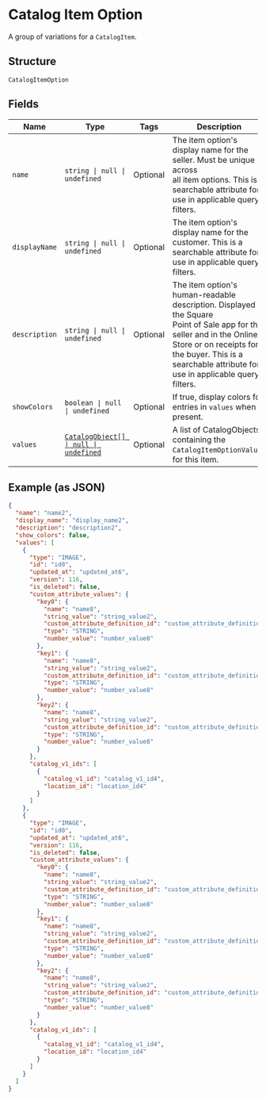 <!-- Optimized: 2025-10-06 -->
<!-- RPM: 1.6.2.1.1.6.2.1_catalog-item-option_20251006 -->
<!-- Session: E2E RPM DNA Application -->
<!-- AOM: RND (Reggie & Dro) -->
<!-- COI: TECHNOLOGY -->
<!-- RPM: HIGH -->
<!-- ACTION: BUILD -->


# Catalog Item Option

A group of variations for a `CatalogItem`.

## Structure

`CatalogItemOption`

## Fields

| Name | Type | Tags | Description |
|  --- | --- | --- | --- |
| `name` | `string \| null \| undefined` | Optional | The item option's display name for the seller. Must be unique across<br>all item options. This is a searchable attribute for use in applicable query filters. |
| `displayName` | `string \| null \| undefined` | Optional | The item option's display name for the customer. This is a searchable attribute for use in applicable query filters. |
| `description` | `string \| null \| undefined` | Optional | The item option's human-readable description. Displayed in the Square<br>Point of Sale app for the seller and in the Online Store or on receipts for<br>the buyer. This is a searchable attribute for use in applicable query filters. |
| `showColors` | `boolean \| null \| undefined` | Optional | If true, display colors for entries in `values` when present. |
| `values` | [`CatalogObject[] \| null \| undefined`](../../doc/models/catalog-object.md) | Optional | A list of CatalogObjects containing the<br>`CatalogItemOptionValue`s for this item. |

## Example (as JSON)

```json
{
  "name": "name2",
  "display_name": "display_name2",
  "description": "description2",
  "show_colors": false,
  "values": [
    {
      "type": "IMAGE",
      "id": "id0",
      "updated_at": "updated_at6",
      "version": 116,
      "is_deleted": false,
      "custom_attribute_values": {
        "key0": {
          "name": "name8",
          "string_value": "string_value2",
          "custom_attribute_definition_id": "custom_attribute_definition_id4",
          "type": "STRING",
          "number_value": "number_value8"
        },
        "key1": {
          "name": "name8",
          "string_value": "string_value2",
          "custom_attribute_definition_id": "custom_attribute_definition_id4",
          "type": "STRING",
          "number_value": "number_value8"
        },
        "key2": {
          "name": "name8",
          "string_value": "string_value2",
          "custom_attribute_definition_id": "custom_attribute_definition_id4",
          "type": "STRING",
          "number_value": "number_value8"
        }
      },
      "catalog_v1_ids": [
        {
          "catalog_v1_id": "catalog_v1_id4",
          "location_id": "location_id4"
        }
      ]
    },
    {
      "type": "IMAGE",
      "id": "id0",
      "updated_at": "updated_at6",
      "version": 116,
      "is_deleted": false,
      "custom_attribute_values": {
        "key0": {
          "name": "name8",
          "string_value": "string_value2",
          "custom_attribute_definition_id": "custom_attribute_definition_id4",
          "type": "STRING",
          "number_value": "number_value8"
        },
        "key1": {
          "name": "name8",
          "string_value": "string_value2",
          "custom_attribute_definition_id": "custom_attribute_definition_id4",
          "type": "STRING",
          "number_value": "number_value8"
        },
        "key2": {
          "name": "name8",
          "string_value": "string_value2",
          "custom_attribute_definition_id": "custom_attribute_definition_id4",
          "type": "STRING",
          "number_value": "number_value8"
        }
      },
      "catalog_v1_ids": [
        {
          "catalog_v1_id": "catalog_v1_id4",
          "location_id": "location_id4"
        }
      ]
    }
  ]
}
```
